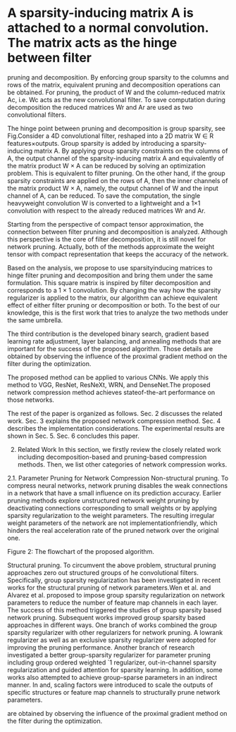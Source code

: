 # A sparsity-inducing matrix A is attached to a normal convolution. The matrix acts as the hinge between filter
pruning and decomposition. By enforcing group sparsity to the columns and rows of the matrix, equivalent pruning and
decomposition operations can be obtained. For pruning, the product of W and the column-reduced matrix Ac, i.e. Wc acts
as the new convolutional filter. To save computation during decomposition the reduced matrices Wr and Ar are used as two
convolutional filters.


The hinge point between pruning and decomposition is group sparsity, see Fig.Consider a 4D convolutional filter, reshaped into a 2D matrix W ∈ R features×outputs. Group sparsity is added by introducing a sparsity-inducing matrix A. 
By applying group sparsity constraints on the columns of A, the output channel of the sparsity-inducing matrix A and equivalently of the matrix product W × A can be reduced by solving an optimization problem. This is equivalent to filter pruning.
On the other hand, if the group sparsity constraints are applied on the rows of A, then the inner channels of the matrix product W × A, namely, the output channel of W and the input channel of A, can be reduced.
To save the computation, the single heavyweight convolution W is converted to a lightweight and a 1×1 convolution with respect to the already reduced matrices Wr and Ar.


Starting from the perspective of compact tensor approximation, the connection between filter pruning and decomposition is analyzed. Although this perspective is the core of filter decomposition, it is still novel for network pruning. Actually, both of the methods approximate the weight tensor with compact representation that keeps the accuracy of the network.


Based on the analysis, we propose to use sparsityinducing matrices to hinge filter pruning and decomposition and bring them under the same formulation. This square matrix is inspired by filter decomposition and corresponds to a 1 × 1 convolution. By changing the way how the sparsity regularizer is applied to the matrix, our algorithm can achieve equivalent effect of either filter pruning or decomposition or both. To the best of our knowledge, this is the first work that tries to analyze the two methods under the same umbrella.


The third contribution is the developed binary search, gradient based learning rate adjustment, layer balancing, and annealing methods that are important for the success of the proposed algorithm. Those details are obtained by observing the influence of the proximal gradient method on the filter during the optimization.


The proposed method can be applied to various CNNs. We apply this method to VGG, ResNet, ResNeXt, WRN, and DenseNet.The proposed network compression method achieves stateof-the-art performance on those networks.



The rest of the paper is organized as follows. Sec. 2 discusses the related work. Sec. 3 explains the proposed network compression method. Sec. 4 describes the implementation considerations. The experimental results are shown in Sec. 5. Sec. 6
 concludes this paper.


2. Related Work
In this section, we firstly review the closely related work including decomposition-based and pruning-based compression methods. Then, we list other categories of network compression works.


2.1. Parameter Pruning for Network Compression
Non-structural pruning. To compress neural networks, network pruning disables the weak connections in a network that have a small influence on its prediction accuracy. Earlier pruning methods explore unstructured network weight pruning by deactivating connections corresponding to small weights or by applying sparsity regularization to the weight parameters. The resulting irregular weight parameters of the network are not implementationfriendly, which hinders the real acceleration rate of the pruned network over the original one.


Figure 2: The flowchart of the proposed algorithm.

Structural pruning. To circumvent the above problem, structural pruning approaches zero out structured groups of he convolutional filters. Specifically, group sparsity regularization has been investigated in recent works for the structural pruning of network parameters.Wen et al. and Alvarez et al. proposed to impose group sparsity regularization on network parameters to reduce the number of feature map channels in each layer. The success of this method triggered the studies of group sparsity based network pruning. Subsequent works improved group sparsity based approaches in different ways. One branch of works combined the group sparsity regularizer with other regularizers for network pruning. A lowrank regularizer as well as an exclusive sparsity regularizer were adopted for improving the pruning performance. Another branch of research investigated a better group-sparsity regularizer for parameter pruning including group ordered weighted `1 regularizer, out-in-channel sparsity regularization and guided attention for sparsity learning. In addition, some works also attempted to achieve group-sparse parameters in an indirect manner. In and, scaling factors were introduced to scale the outputs of specific structures or feature map channels to structurally prune network parameters.
















are obtained by observing the influence of the proximal
gradient method on the filter during the optimization.
